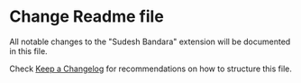 # Change Readme file

All notable changes to the "Sudesh Bandara" extension will be documented in this file.

Check [Keep a Changelog](http://keepachangelog.com/) for recommendations on how to structure this file.

